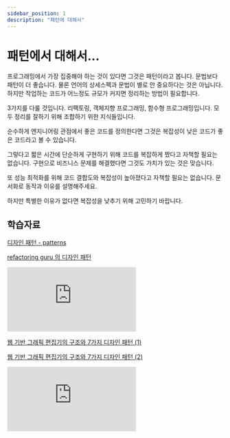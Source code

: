 ```yaml
---
sidebar_position: 1
description: "패턴에 대해서"
---
```


# 패턴에서 대해서...

프로그래밍에서 가장 집중해야 하는 것이 있다면 그것은 패턴이라고 봅니다. 문법보다 패턴이 더 좋습니다. 물론 언어의 상세스펙과 문법이 별로 안 중요하다는 것은 아닙니다. 하지만 작업하는 코드가 어느정도 규모가 커지면 정리하는 방법이 필요합니다.

3가지를 다룰 것입니다. 리팩토링, 객체지향 프로그래밍, 함수형 프로그래밍입니다. 모두 정리를 잘하기 위해 조합하기 위한 지식들입니다.

순수하게 엔지니어링 관점에서 좋은 코드를 정의한다면 그것은 복잡성이 낮은 코드가 좋은 코드라고 볼 수 있습니다.

그렇다고 짧은 시간에 단순하게 구현하기 위해 코드를 복잡하게 짰다고 자책할 필요는 없습니다. 구현으로 비즈니스 문제를 해결했다면 그것도 가치가 있는 것은 맞습니다.

또 성능 최적화를 위해 코드 결합도와 복잡성이 높아졌다고 자책할 필요는 없습니다. 문서화로 동작과 이유를 설명해주세요.

하지만 특별한 이유가 없다면 복잡성을 낮추기 위해 고민하기 바랍니다.

## 학습자료

[디자인 패턴 - patterns](https://www.patterns.dev)

[refactoring guru 의 디자인 패턴](https://refactoring.guru/ko/design-patterns)

<iframe className="codepen" src="https://www.youtube.com/embed/IaIFGYWDuuo" title="FEConf 2023 [B1] 웹 기반 그래픽 편집기의 구조와 7가지 디자인 패턴" frameBorder="0" allow="accelerometer; autoplay; clipboard-write; encrypted-media; gyroscope; picture-in-picture; web-share" allowFullScreen></iframe>

[웹 기반 그래픽 편집기의 구조와 7가지 디자인 패턴 (1)](https://yozm.wishket.com/magazine/detail/2466/)

[웹 기반 그래픽 편집기의 구조와 7가지 디자인 패턴 (2)](https://yozm.wishket.com/magazine/detail/2467/)

<iframe className="codepen" src="https://www.youtube.com/embed/I5c7fBgvkNY" title="Everything You NEED to Know About Client Architecture Patterns" frameBorder="0" allow="accelerometer; autoplay; clipboard-write; encrypted-media; gyroscope; picture-in-picture; web-share" allowFullScreen></iframe>
